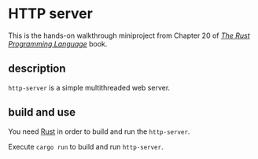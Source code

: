 # HTTP server

This is the hands-on walkthrough miniproject from Chapter 20 of [_The Rust Programming Language_](https://doc.rust-lang.org/book/ch20-00-final-project-a-web-server.html) book.

## description

`http-server` is a simple multithreaded web server.

## build and use

You need [Rust](https://www.rust-lang.org/tools/install) in order to build and run the `http-server`.

Execute `cargo run` to build and run `http-server`.